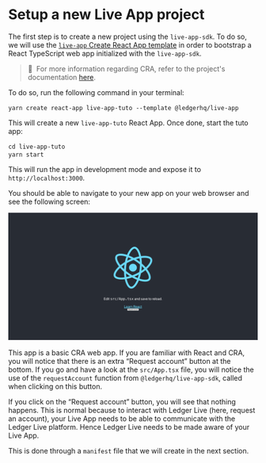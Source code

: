 # Setup a new Live App project

The first step is to create a new project using the `live-app-sdk`. To do so, we will use the [`live-app` Create React App template](https://www.npmjs.com/package/@ledgerhq/cra-template-live-app) in order to bootstrap a React TypeScript web app initialized with the `live-app-sdk`.

> 📝 &nbsp;For more information regarding CRA, refer to the project's documentation [here](https://create-react-app.dev/docs/getting-started).

To do so, run the following command in your terminal:

```shell
yarn create react-app live-app-tuto --template @ledgerhq/live-app
```

This will create a new `live-app-tuto` React App. Once done, start the tuto app:

```shell
cd live-app-tuto
yarn start
```

This will run the app in development mode and expose it to `http://localhost:3000`.

You should be able to navigate to your new app on your web browser and see the following screen:

![demo-app](./assets/1-1-demo-app.png)

This app is a basic CRA web app. If you are familiar with React and CRA, you will notice that there is an extra “Request account” button at the bottom. If you go and have a look at the `src/App.tsx` file, you will notice the use of the `requestAccount` function from `@ledgerhq/live-app-sdk`, called when clicking on this button.

If you click on the “Request account” button, you will see that nothing happens. This is normal because to interact with Ledger Live (here, request an account), your Live App needs to be able to communicate with the Ledger Live platform. Hence Ledger Live needs to be made aware of your Live App.

This is done through a `manifest` file that we will create in the next section.
